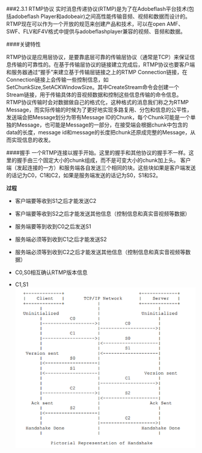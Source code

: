 ###2.3.1 RTMP协议
实时消息传递协议(RTMP)是为了在Adobeflash平台技术(包括adobeflash Player和adobeair)之间高性能传输音频、视频和数据而设计的。RTMP现在可以作为一个开放的规范来创建产品和技术，可以在open AMF、SWF、FLV和F4V格式中提供与adobeflashplayer兼容的视频、音频和数据。
 
####关键特性

RTMP协议是应用层协议，是要靠底层可靠的传输层协议（通常是TCP）来保证信息传输的可靠性的。在基于传输层协议的链接建立完成后，RTMP协议也要客户端和服务器通过“握手”来建立基于传输层链接之上的RTMP Connection链接，在Connection链接上会传输一些控制信息，如SetChunkSize,SetACKWindowSize。其中CreateStream命令会创建一个Stream链接，用于传输具体的音视频数据和控制这些信息传输的命令信息。RTMP协议传输时会对数据做自己的格式化，这种格式的消息我们称之为RTMP Message，而实际传输的时候为了更好地实现多路复用、分包和信息的公平性，发送端会把Message划分为带有Message ID的Chunk，每个Chunk可能是一个单独的Message，也可能是Message的一部分，在接受端会根据chunk中包含的data的长度，message id和message的长度把chunk还原成完整的Message，从而实现信息的收发。

####握手
 一个RTMP连接以握手开始。这里的握手和其他协议的握手不一样。这里的握手由三个固定大小的chunk组成，而不是可变大小的chunk加上头。
客户端（发起连接的一方）和服务端各自发送三个相同的块。这些块如果是客户端发送的话记为C0，C1和C2，如果是服务端发送的话记为S0，S1和S2。

**过程**
- 客户端要等收到S1之后才能发送C2
- 客户端要等收到S2之后才能发送其他信息（控制信息和真实音视频等数据）
- 服务端要等到收到C0之后发送S1
- 服务端必须等到收到C1之后才能发送S2
- 服务端必须等到收到C2之后才能发送其他信息（控制信息和真实音视频等数据）
 
- C0,S0相互确认RTMP版本信息
- C1,S1
![](/assets/微信截图_20180122112043.png)